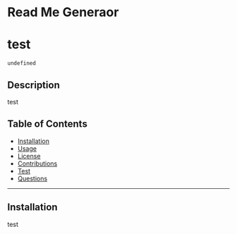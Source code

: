 # Read Me Generaor  
 
 
 # test

    undefined

  ## Description

  test

  ## Table of Contents
  - [Installation](#installation)
  - [Usage](#usage)
  - [License](#license)
  - [Contributions](#contribution)
  - [Test](#test)
  - [Questions](#questions)

  ---

  ## Installation

  test
